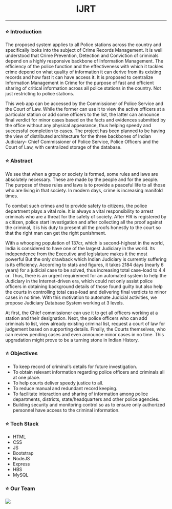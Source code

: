 # <div align=center> IJRT </div>
---

### ⭐ Introduction

The proposed system applies to all Police stations across the country and specifically looks into the subject of Crime Records Management. It is well understood that Crime Prevention, Detection and Conviction of criminals depend on a highly responsive backbone of Information Management. The efficiency of the police function and the effectiveness with which it tackles crime depend on what quality of information it can derive from its existing records and how fast it can have access it.
It is proposed to centralize Information Management in Crime for the purpose of fast and efficient sharing of critical information across all police stations in the country. Not just restricting to police stations.

This web app can be accessed by the Commissioner of Police Service and the Court of Law. While the former can use it to view the active officers at a particular station or add some officers to the list, the latter can announce final verdict for minor cases based on the facts and evidences submitted by the office without any physical appearance, thus helping speedy and successful completion to cases.
The project has been planned to be having the view of distributed architecture for the three backbones of Indian Judiciary- Chief Commissioner of Police Service, Police Officers and the Court of Law, with centralized storage of the database.

### ⭐ Abstract

We see that when a group or society is formed, some rules and laws are absolutely necessary. These are made by the people and for the people. The purpose of these rules and laws is to provide a peaceful life to all those who are living in that society. In modern days, crime is increasing manifold times. 

To combat such crimes and to provide safety to citizens, the police department plays a vital role. It is always a vital responsibility to arrest criminals who are a threat for the safety of society. After FIR is registered by a citizen, police start investigation and after collecting all the proof against the criminal, it is his duty to present all the proofs honestly to the court so that the right man can get the right punishment. 

With a whooping population of 137cr, which is second-highest in the world, India is considered to have one of the largest Judiciary in the world. Its independence from the Executive and legislature makes it the most powerful
But the only drawback which Indian Judiciary is currently suffering is its efficiency. According to stats and figures, it takes 2184 days (nearly 6 years) for a judicial case to be solved, thus increasing total case-load to 4.4 cr. Thus, there is an urgent requirement for an automated system to help the Judiciary in the Internet-driven era, which could not only assist police officers in obtaining background details of those found guilty but also help the courts in controlling total case-load and delivering final verdicts to minor cases in no time. 
With this motivation to automate Judicial activities, we propose Judiciary Database System working at 3 levels.

At first, the Chief commissioner can use it to get all officers working at a station and their designation. Next, the police officers who can add criminals to list, view already existing criminal list, request a court of law for judgement based on supporting details. Finally, the Courts themselves, who can review pending cases and even announce minor cases in no time. This upgradation might prove to be a turning stone in Indian History.


### ⭐ Objectives

-	To keep record of criminal’s details for future investigation.
-	To obtain relevant information regarding police officers and criminals all at one place.
-	To help courts deliver speedy justice to all.
-	To reduce manual and redundant record keeping.
-	To facilitate interaction and sharing of information among police departments, districts, state/headquarters and other police agencies.
-	Building security and monitoring control so as to ensure only authorized personnel have access to the criminal information.

### ⭐ Tech Stack
- HTML
- CSS
- JS
- Bootstrap
- NodeJS
- Express
- HBS
- MySQL

### ⭐ Our Team

<a href="https://github.com/udith51/IJRT/graphs/contributors">
  <img src="https://contrib.rocks/image?repo=udith51/IJRT" />
</a>
